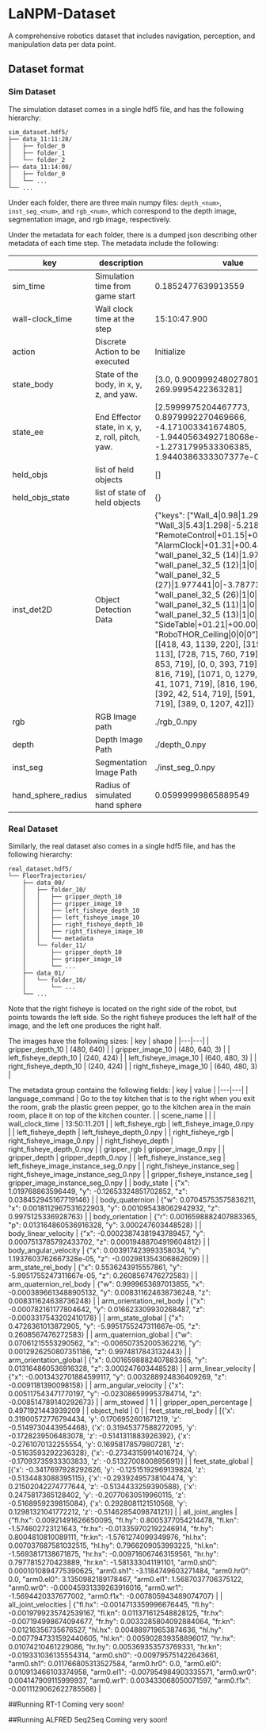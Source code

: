 # LaNPM-Dataset
A comprehensive robotics dataset that includes navigation, perception, and manipulation data per data point.

## Dataset format
### Sim Dataset
The simulation dataset comes in a single hdf5 file, and has the following hierarchy:
```
sim_dataset.hdf5/
├── data_11:11:28/
│   ├── folder_0
│   ├── folder_1
│   └── folder_2
├── data_11:14:08/
│   ├── folder_0
│   └── ...
└── ...
```

Under each folder, there are three main numpy files: `depth_<num>`, `inst_seg_<num>`, and `rgb_<num>`,
which correspond to the depth image, segmentation image, and rgb image, respectively.

Under the metadata for each folder, there is a dumped json describing other metadata of each time step.
The metadata include the following:

| key | description | value |
|---|---|---|
| sim_time | Simulation time from game start | 0.1852477639913559 |
| wall-clock_time | Wall clock time at the step | 15:10:47.900 |
| action | Discrete Action to be executed | Initialize |
| state_body | State of the body, in x, y, z, and yaw. | [3.0, 0.9009992480278015, -4.5, 269.9995422363281] |
| state_ee | End Effector state, in x, y, z, roll, pitch, yaw. | [2.5999975204467773, 0.8979992270469666, -4.171003341674805, -1.9440563492718068e-07, -1.2731799533306385, 1.9440386333307377e-07] |
| held_objs | list of held objects | [] |
| held_objs_state | list of state of held objects | {} |
| inst_det2D | Object Detection Data | {"keys": ["Wall_4\|0.98\|1.298\|-2.63", "Wall_3\|5.43\|1.298\|-5.218", "RemoteControl\|+01.15\|+00.48\|-04.24", "AlarmClock\|+01.31\|+00.48\|-04.01", "wall_panel_32_5 (14)\|1.978\|0\|-4.912", "wall_panel_32_5 (12)\|1\|0\|-3.934", "wall_panel_32_5 (27)\|1.977441\|0\|-3.787738", "wall_panel_32_5 (26)\|1\|0\|-3.787738", "wall_panel_32_5 (11)\|1\|0\|-2.956", "wall_panel_32_5 (13)\|1\|0\|-4.912", "SideTable\|+01.21\|+00.00\|-04.25", "RoboTHOR_Ceiling\|0\|0\|0"], "values": [[418, 43, 1139, 220], [315, 0, 417, 113], [728, 715, 760, 719], [785, 687, 853, 719], [0, 0, 393, 719], [514, 196, 816, 719], [1071, 0, 1279, 719], [860, 41, 1071, 719], [816, 196, 859, 719], [392, 42, 514, 719], [591, 711, 785, 719], [389, 0, 1207, 42]]} |
| rgb | RGB Image path | ./rgb_0.npy |
| depth | Depth Image Path | ./depth_0.npy |
| inst_seg | Segmentation Image Path | ./inst_seg_0.npy |
| hand_sphere_radius | Radius of simulated hand sphere | 0.05999999865889549 |


### Real Dataset
Similarly, the real dataset also comes in a single hdf5 file, and has the following hierarchy:
```
real_dataset.hdf5/
└── FloorTrajectories/
    ├── data_00/
    │   ├── folder_10/
    │   │   ├── gripper_depth_10
    │   │   ├── gripper_image_10
    │   │   ├── left_fisheye_depth_10
    │   │   ├── left_fisheye_image_10
    │   │   ├── right_fisheye_depth_10
    │   │   ├── right_fisheye_image_10
    │   │   └── metadata
    │   └── folder_11/
    │       ├── gripper_depth_10
    │       ├── gripper_image_10
    │       └── ...
    ├── data_01/
    │   └── folder_10/
    │       └── ...
    └── ...
```
Note that the right fisheye is located on the right side of the robot, but points towards the left side.
So the right fisheye produces the left half of the image, and the left one produces the right half.

The images have the following sizes:
| key | shape |
|---|---|
| gripper_depth_10 | (480, 640) |
| gripper_image_10 | (480, 640, 3) |
| left_fisheye_depth_10 | (240, 424) |
| left_fisheye_image_10 | (640, 480, 3) |
| right_fisheye_depth_10 | (240, 424) |
| right_fisheye_image_10 | (640, 480, 3) |


The metadata group contains the following fields:
| key | value |
|---|---|
| language_command | Go to the toy kitchen that is to the right when you exit the room, grab the plastic green pepper, go to the kitchen area in the main room, place it on top of the kitchen counter. |
| scene_name |  |
| wall_clock_time | 13:50:11.201 |
| left_fisheye_rgb | left_fisheye_image_0.npy |
| left_fisheye_depth | left_fisheye_depth_0.npy |
| right_fisheye_rgb | right_fisheye_image_0.npy |
| right_fisheye_depth | right_fisheye_depth_0.npy |
| gripper_rgb | gripper_image_0.npy |
| gripper_depth | gripper_depth_0.npy |
| left_fisheye_instance_seg | left_fisheye_image_instance_seg_0.npy |
| right_fisheye_instance_seg | right_fisheye_image_instance_seg_0.npy |
| gripper_fisheye_instance_seg | gripper_image_instance_seg_0.npy |
| body_state | {"x": 1.019768863596449, "y": -0.12653324851702852, "z": 0.038452945167719146} |
| body_quaternion | {"w": 0.07045753575836211, "x": 0.0018112967531622903, "y": 0.001095438062942932, "z": 0.9975125336928763} |
| body_orientation | {"r": 0.0016598882407883365, "p": 0.013164860536916328, "y": 3.000247603448528} |
| body_linear_velocity | {"x": -0.00023874381943789457, "y": 0.0007513785792433702, "z": 0.00019488704919604812} |
| body_angular_velocity | {"x": 0.003917423993358034, "y": 1.1937603762667328e-05, "z": -0.002981354306862609} |
| arm_state_rel_body | {"x": 0.5536243915557861, "y": -5.9951755247311667e-05, "z": 0.2608567476272583} |
| arm_quaternion_rel_body | {"w": 0.9999653697013855, "x": -0.0003896613488905132, "y": 0.008311624638736248, "z": 0.008311624638736248} |
| arm_orientation_rel_body | {"x": -0.000782161177804642, "y": 0.016623309930268487, "z": -0.0003317543202410178} |
| arm_state_global | {"x": 0.4726361013872905, "y": -5.9951755247311667e-05, "z": 0.2608567476272583} |
| arm_quaternion_global | {"w": 0.07061215553290562, "x": -0.006507352005362216, "y": 0.0012926250807351186, "z": 0.9974817843132443} |
| arm_orientation_global | {"x": 0.0016598882407883365, "y": 0.013164860536916328, "z": 3.000247603448528} |
| arm_linear_velocity | {"x": -0.0013432701884599117, "y": 0.003288924836409269, "z": -0.0091181390098158} |
| arm_angular_velocity | {"x": 0.005117543471770197, "y": -0.023086599953784714, "z": -0.008514789140292673} |
| arm_stowed | 1 |
| gripper_open_percentage | 0.4971921443939209 |
| object_held | 0 |
| feet_state_rel_body | [{'x': 0.31900572776794434, 'y': 0.1706952601671219, 'z': -0.5149730443954468}, {'x': 0.31945377588272095, 'y': -0.1728239506483078, 'z': -0.5141311883926392}, {'x': -0.2761070132255554, 'y': 0.16958178579807281, 'z': -0.5163593292236328}, {'x': -0.27343159914016724, 'y': -0.17093735933303833, 'z': -0.5132700800895691}] |
| feet_state_global | [{'x': -0.3417697928292626, 'y': -0.12515192969139824, 'z': -0.5134483088395115}, {'x': -0.29392495738104474, 'y': 0.21502042274777644, 'z': -0.5134433259390588}, {'x': 0.2475817365128402, 'y': -0.20770630519960115, 'z': -0.5168959239815084}, {'x': 0.2928081121510568, 'y': 0.12981321041772212, 'z': -0.5146285409874121}] |
| all_joint_angles | {"fl.hx": 0.00921491626650095, "fl.hy": 0.8005377054214478, "fl.kn": -1.574602723121643, "fr.hx": -0.013359702192246914, "fr.hy": 0.8004810810089111, "fr.kn": -1.5761274099349976, "hl.hx": 0.007037687581032515, "hl.hy": 0.7966209053993225, "hl.kn": -1.5693817138671875, "hr.hx": -0.009716067463159561, "hr.hy": 0.7977815270423889, "hr.kn": -1.581333041191101, "arm0.sh0": 0.0001010894775390625, "arm0.sh1": -3.1184749603271484, "arm0.hr0": 0.0, "arm0.el0": 3.1350982189178467, "arm0.el1": 1.5687037706375122, "arm0.wr0": -0.00045931339263916016, "arm0.wr1": -1.5694420337677002, "arm0.f1x": -0.007805943489074707} |
| all_joint_velocities | {"fl.hx": -0.0014713359996676445, "fl.hy": -0.0019799235742539167, "fl.kn": 0.011371612548828125, "fr.hx": -0.007194998674094677, "fr.hy": 0.0033285804092884064, "fr.kn": -0.01216356735676527, "hl.hx": 0.004889719653874636, "hl.hy": -0.0077947331592440605, "hl.kn": 0.005902839358896017, "hr.hx": 0.01074210461229086, "hr.hy": 0.005369353573769331, "hr.kn": -0.019331036135554314, "arm0.sh0": -0.009795751422643661, "arm0.sh1": 0.011766805313527584, "arm0.hr0": 0.0, "arm0.el0": 0.010913466103374958, "arm0.el1": -0.007954984903335571, "arm0.wr0": 0.004147909115999937, "arm0.wr1": 0.003433068050071597, "arm0.f1x": -0.0011129062622785568} |

##Running RT-1
Coming very soon!

##Running ALFRED Seq2Seq
Coming very soon!
